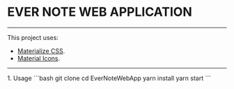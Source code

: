 # EVER NOTE WEB APPLICATION
<hr>

This project uses:
- [Materialize CSS](https://materializecss.com/).
- [Material Icons](https://developers.google.com/fonts/docs/material_icons).

<hr>
1. Usage
```bash
git clone 
cd EverNoteWebApp
yarn install
yarn start
```
